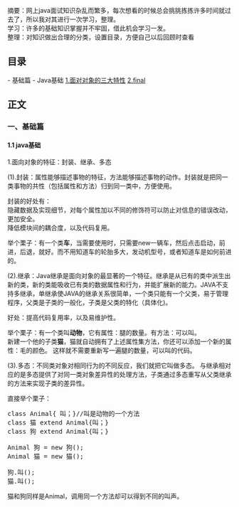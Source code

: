 摘要：网上java面试知识杂乱而繁多，每次想看的时候总会挑挑拣拣许多时间就过去了，所以我对其进行一次学习，整理。  
学习：许多的基础知识掌握并不牢固，借此机会学习一发。  
整理：对知识做出合理的分类，设置目录，方便自己以后回顾时查看
<h2>目录</h2>
 - 基础篇
    - Java基础  
         <a href="#1.1.1">1.面对对象的三大特性</a>  
         <a href="#1.1.2">2.final</a>
<h2>正文</h2>
<h3>一、基础篇</h3>
<h4>1.1 java基础</h4>
<P id="1.1.1">1.面向对象的特征：封装、继承、多态  </p>  

(1).封装：属性能够描述事物的特征，方法能够描述事物的动作。封装就是把同一类事物的共性（包括属性和方法）归到同一类中，方便使用。

封装的好处有：  
隐藏数据及实现细节，对每个属性加以不同的修饰符可以防止对信息的错误改动，更加安全。   
降低模块间的耦合度，以及代码复用。  

举个栗子：有一个类<b>车</b>，当需要使用时，只需要new一辆车，然后点击启动，前进，后退，就好。而不用知道车的轮胎多大，发动机型号，或者知道车是如何前进的。  

(2).继承：Java继承是面向对象的最显著的一个特征。继承是从已有的类中派生出新的类，新的类能吸收已有类的数据属性和行为，并能扩展新的能力。JAVA不支持多继承，单继承使JAVA的继承关系很简单，一个类只能有一个父类，易于管理程序，父类是子类的一般化，子类是父类的特化（具体化)。

好处：提高代码复用率，以及易维护性。  

举个栗子：有一个类叫<b>动物</b>，它有属性：腿的数量。有方法：可以叫。  
新建一个他的子类<b>猫</b>，猫就自动拥有了上述属性集方法，你还可以添加一个新的属性：毛的颜色。
这样就不需要重新写一遍腿的数量，可以叫的代码。  

(3).多态：不同类对象对相同行为的不同反应，我们就把它叫做多态。 与继承相对应的是多态提供了对同一类对象差异性的处理方法，子类通过多态重写从父类继承的方法来实现子类的差异性。  

直接举个栗子：  
<pre>
class Animal{ 叫；}//叫是动物的一个方法  
class 猫 extend Animal{叫；}
class 狗 extend Animal{叫；}

Animal 狗 = new 狗();
Animal 猫 = new 猫();  

狗.叫();  
猫.叫();
</pre>  
猫和狗同样是Animal，调用同一个方法却可以得到不同的叫声。

